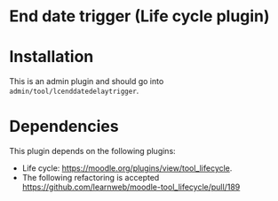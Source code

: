# End date trigger (Life cycle plugin)

Installation
============
This is an admin plugin and should go into ``admin/tool/lcenddatedelaytrigger``.

Dependencies
============
This plugin depends on the following plugins:
* Life cycle: https://moodle.org/plugins/view/tool_lifecycle.
* The following refactoring is accepted https://github.com/learnweb/moodle-tool_lifecycle/pull/189
